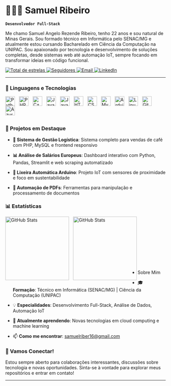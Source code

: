 # 👨🏻‍💻 Samuel Ribeiro

**`Desenvolvedor Full-Stack`**

Me chamo Samuel Angelo Rezende Ribeiro, tenho 22 anos e sou natural de Minas Gerais. Sou formado técnico em Informática pelo SENAC/MG e atualmente estou cursando Bacharelado em Ciência da Computação na UNIPAC. Sou apaixonado por tecnologia e desenvolvimento de soluções completas, desde sistemas web até automação IoT, sempre focando em transformar ideias em código funcional.

<p align="left">
    <a href="https://github.com/Samuelriber?tab=repositories&sort=stargazers">
        <img 
            alt="Total de estrelas" 
            title="Total de estrelas GitHub" 
            src="https://custom-icon-badges.demolab.com/github/stars/Samuelriber?color=55960c&style=for-the-badge&labelColor=488207&logo=star&label=estrelas"
        />
    </a>
    <a href="https://github.com/Samuelriber?tab=followers">
        <img 
            alt="Seguidores" 
            title="Me siga no GitHub" 
            src="https://custom-icon-badges.demolab.com/github/followers/Samuelriber?color=236ad3&labelColor=1155ba&style=for-the-badge&logo=github&label=Seguidores&logoColor=white"
        />
    </a>
    <a href="mailto:srezenderibeiro@gmail.com">
        <img 
            alt="Email" 
            title="Envie-me um email" 
            src="https://custom-icon-badges.demolab.com/badge/Email-srezenderibeiro@gmail.com-red?style=for-the-badge&logo=mail&logoColor=white"
        />
    </a>
    <a href="https://linkedin.com/in/samuel-ribeiro">
        <img 
            alt="LinkedIn" 
            title="Conecte-se comigo no LinkedIn" 
            src="https://custom-icon-badges.demolab.com/badge/LinkedIn-Samuel%20Ribeiro-blue?style=for-the-badge&logo=linkedin&logoColor=white"
        />
    </a>
</p>

---

### 🚀 Linguagens e Tecnologias

<img 
    align="left" 
    alt="Python"
    title="Python" 
    width="30px" 
    style="padding-right: 10px;" 
    src="https://cdn.jsdelivr.net/gh/devicons/devicon@latest/icons/python/python-original.svg" 
/>
<img 
    align="left" 
    alt="PHP" 
    title="PHP"
    width="30px" 
    style="padding-right: 10px;" 
    src="https://cdn.jsdelivr.net/gh/devicons/devicon@latest/icons/php/php-original.svg" 
/>
<img 
    align="left" 
    alt="C++" 
    title="C++"
    width="30px" 
    style="padding-right: 10px;" 
    src="https://cdn.jsdelivr.net/gh/devicons/devicon@latest/icons/cplusplus/cplusplus-original.svg" 
/>
<img 
    align="left" 
    alt="Java"
    title="Java" 
    width="30px" 
    style="padding-right: 10px;" 
    src="https://cdn.jsdelivr.net/gh/devicons/devicon@latest/icons/java/java-original.svg" 
/>
<img 
    align="left" 
    alt="JavaScript" 
    title="JavaScript"
    width="30px" 
    style="padding-right: 10px;" 
    src="https://cdn.jsdelivr.net/gh/devicons/devicon@latest/icons/javascript/javascript-original.svg" 
/>
<img 
    align="left" 
    alt="HTML"
    title="HTML" 
    width="30px" 
    style="padding-right: 10px;" 
    src="https://cdn.jsdelivr.net/gh/devicons/devicon@latest/icons/html5/html5-original.svg" 
/>
<img 
    align="left" 
    alt="CSS" 
    title="CSS"
    width="30px" 
    style="padding-right: 10px;" 
    src="https://cdn.jsdelivr.net/gh/devicons/devicon@latest/icons/css3/css3-original.svg" 
/>
<img 
    align="left" 
    alt="MySQL" 
    title="MySQL"
    width="30px" 
    style="padding-right: 10px;" 
    src="https://cdn.jsdelivr.net/gh/devicons/devicon@latest/icons/mysql/mysql-original.svg" 
/>
<img 
    align="left" 
    alt="Arduino" 
    title="Arduino"
    width="30px" 
    style="padding-right: 10px;" 
    src="https://cdn.jsdelivr.net/gh/devicons/devicon@latest/icons/arduino/arduino-original.svg" 
/>
<img 
    align="left" 
    alt="Linux" 
    title="Linux"
    width="30px" 
    style="padding-right: 10px;" 
    src="https://cdn.jsdelivr.net/gh/devicons/devicon@latest/icons/linux/linux-original.svg" 
/>
<img 
    align="left" 
    alt="Git" 
    title="Git"
    width="30px" 
    style="padding-right: 10px;" 
    src="https://cdn.jsdelivr.net/gh/devicons/devicon@latest/icons/git/git-original.svg" 
/>
<img 
    align="left" 
    alt="Azure" 
    title="Azure"
    width="30px" 
    style="padding-right: 10px;" 
    src="https://cdn.jsdelivr.net/gh/devicons/devicon@latest/icons/azure/azure-original.svg" 
/>

<br/>
<br/>
<br/>
<br/>

### 🎯 Projetos em Destaque

- **🏪 Sistema de Gestão Logística**: Sistema completo para vendas de café com PHP, MySQL e frontend responsivo

- **📊 Análise de Salários Europeus**: Dashboard interativo com Python, Pandas, Streamlit e web scraping automatizado

- **🤖 Lixeira Automática Arduino**: Projeto IoT com sensores de proximidade e foco em sustentabilidade

- **📄 Automação de PDFs**: Ferramentas para manipulação e processamento de documentos

### 📊 Estatísticas

<p>
  <img 
    align="left" 
    alt="GitHub Stats" 
    height="200" 
    style="padding-right: 10px;" 
    src="https://github-readme-stats.vercel.app/api?username=Samuelriber&show_icons=true&theme=tokyonight&include_all_commits=true&locale=pt-br" 
  />

<img 
      align="left" 
      alt="GitHub Stats" 
      height="200" 
      src="https://github-readme-stats.vercel.app/api/top-langs/?username=Samuelriber&theme=tokyonight&layout=compact&custom_title=Tecnologias&langs_count=9" 
  />

</p>

<br/>
<br/>
<br/>
<br/>
<br/>
<br/>
<br/>
<br/>
<br/>




- Sobre Mim

 -   🎓 **Formação**: Técnico em Informática (SENAC/MG) | Ciência da Computação (UNIPAC)

 -   💡 **Especialidades**: Desenvolvimento Full-Stack, Análise de Dados, Automação IoT

 -    🌱 **Atualmente aprendendo**: Novas tecnologias em cloud computing e machine learning

 - 📫 **Como me encontrar**: [samuelriber16@gmail.com](mailto:samuelriber16@gmail.com)

### 🤝 Vamos Conectar!

Estou sempre aberto para colaborações interessantes, discussões sobre tecnologia e novas oportunidades. Sinta-se à vontade para explorar meus repositórios e entrar em contato!



---
